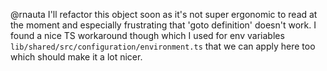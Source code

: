 @rnauta I'll refactor this object soon as it's not super ergonomic to read at
the moment and especially frustrating that 'goto definition' doesn't work. I
found a nice TS workaround though which I used for env variables
`lib/shared/src/configuration/environment.ts` that we can apply here too which
should make it a lot nicer.
